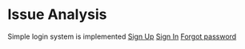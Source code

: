 # Issue Analysis
Simple login system is implemented
[Sign Up](http://185.143.173.229/accounts/signup/)
[Sign In](http://185.143.173.229/accounts/login/)
[Forgot password](http://185.143.173.229/accounts/password/reset/)

